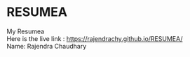 # RESUMEA
My Resumea <br>
Here is the live link : https://rajendrachy.github.io/RESUMEA/ <br>
Name: Rajendra Chaudhary
